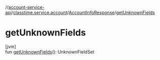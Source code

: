 //[account-service-api](../../../index.md)/[classtime.service.account](../index.md)/[AccountInfoResponse](index.md)/[getUnknownFields](get-unknown-fields.md)

# getUnknownFields

[jvm]\
fun [getUnknownFields](get-unknown-fields.md)(): UnknownFieldSet
